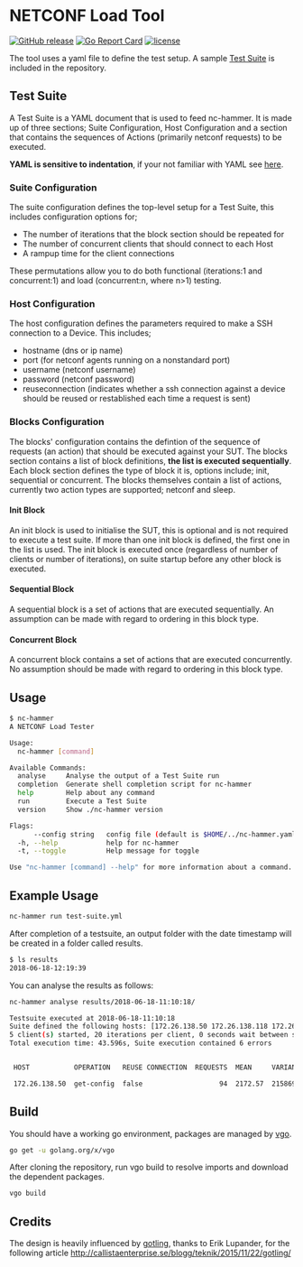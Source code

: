 # NETCONF Load Tool

[![GitHub release](https://img.shields.io/github/release/damianoneill/nc-hammer.svg)](https://github.com/damianoneill/nc-hammer/releases)
[![Go Report Card](https://goreportcard.com/badge/damianoneill/nc-hammer)](http://goreportcard.com/report/damianoneill/nc-hammer)
[![license](https://img.shields.io/github/license/damianoneill/nc-hammer.svg)](https://github.com/damianoneill/nc-hammer/blob/master/LICENSE)

The tool uses a yaml file to define the test setup.  A sample [Test Suite](./suite/testdata/testsuite.yml) is included in the repository.

## Test Suite

A Test Suite is a YAML document that is used to feed nc-hammer.  It is made up of three sections; Suite Configuration, Host Configuration and a section that contains the sequences of Actions (primarily netconf requests) to be executed.

__YAML is sensitive to indentation__, if your not familiar with YAML see [here](https://learnxinyminutes.com/docs/yaml/).

### Suite Configuration

The suite configuration defines the top-level setup for a Test Suite, this includes configuration options for;

* The number of iterations that the block section should be repeated for
* The number of concurrent clients that should connect to each Host
* A rampup time for the client connections

These permutations allow you to do both functional (iterations:1 and concurrent:1) and load (concurrent:n, where n>1) testing.

### Host Configuration

The host configuration defines the parameters required to make a SSH connection to a Device.  This includes;

* hostname (dns or ip name)
* port (for netconf agents running on a nonstandard port)
* username (netconf username)
* password (netconf password)
* reuseconnection (indicates whether a ssh connection against a device should be reused or restablished each time a request is sent)

### Blocks Configuration

The blocks' configuration contains the defintion of the sequence of requests (an action) that should be executed against your SUT.  The blocks section contains a list of block definitions, __the list is executed sequentially__.  Each block section defines the type of block it is, options include; init, sequential or concurrent.  The blocks themselves contain a list of actions, currently two action types are supported; netconf and sleep.

#### Init Block

An init block is used to initialise the SUT, this is optional and is not required to execute a test suite.  If more than one init block is defined, the first one in the list is used.  The init block is executed once (regardless of number of clients or number of iterations), on suite startup before any other block is executed.

#### Sequential Block

A sequential block is a set of actions that are executed sequentially.  An assumption can be made with regard to ordering in this block type.

#### Concurrent Block

A concurrent block contains a set of actions that are executed concurrently.  No assumption should be made with regard to ordering in this block type.

## Usage

```sh
$ nc-hammer
A NETCONF Load Tester

Usage:
  nc-hammer [command]

Available Commands:
  analyse     Analyse the output of a Test Suite run
  completion  Generate shell completion script for nc-hammer
  help        Help about any command
  run         Execute a Test Suite
  version     Show ./nc-hammer version

Flags:
      --config string   config file (default is $HOME/../nc-hammer.yaml)
  -h, --help            help for nc-hammer
  -t, --toggle          Help message for toggle

Use "nc-hammer [command] --help" for more information about a command.
```

## Example Usage

```sh
nc-hammer run test-suite.yml
```

After completion of a testsuite, an output folder with the date timestamp will be created in a folder called results.

```sh
$ ls results
2018-06-18-12:19:39
```

You can analyse the results as follows:

```sh
nc-hammer analyse results/2018-06-18-11:10:18/

Testsuite executed at 2018-06-18-11:10:18
Suite defined the following hosts: [172.26.138.50 172.26.138.118 172.26.138.53 172.26.138.46]
5 client(s) started, 20 iterations per client, 0 seconds wait between starting each client
Total execution time: 43.596s, Suite execution contained 6 errors


 HOST           OPERATION   REUSE CONNECTION  REQUESTS  MEAN     VARIANCE   STD DEVIATION

 172.26.138.50  get-config  false                   94  2172.57  215869.24         464.62
```

## Build

You should have a working go environment, packages are managed by [vgo](https://github.com/golang/go/wiki/vgo-user-guide).

```sh
go get -u golang.org/x/vgo
```

After cloning the repository, run vgo build to resolve imports and download the dependent packages.

```sh
vgo build
```

## Credits

The design is heavily influenced by [gotling](https://github.com/eriklupander/gotling), thanks to Erik Lupander, for the following article http://callistaenterprise.se/blogg/teknik/2015/11/22/gotling/ 